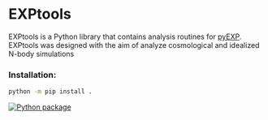 # EXPtools
EXPtools is a Python library that contains analysis routines for [pyEXP](https://github.com/EXP-code/EXP). EXPtools was designed with the aim of analyze cosmological and idealized N-body simulations 

### Installation: 

```bash
python -m pip install .
```
[![Python package](https://github.com/jngaravitoc/EXP_tools/actions/workflows/python-package.yml/badge.svg)](https://github.com/jngaravitoc/EXP_tools/actions/workflows/python-package.yml)
